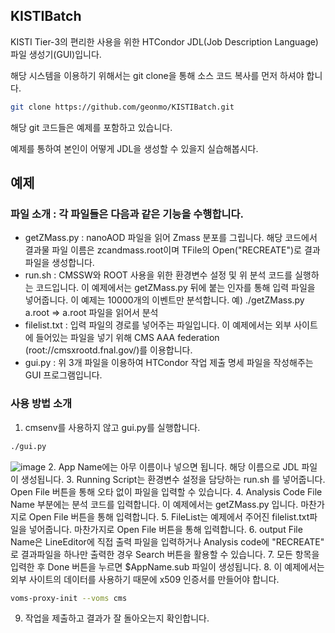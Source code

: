 ## KISTIBatch
KISTI Tier-3의 편리한 사용을 위한 HTCondor JDL(Job Description Language) 파일 생성기(GUI)입니다.

해당 시스템을 이용하기 위해서는 git clone을 통해 소스 코드 복사를 먼저 하셔야 합니다.

```bash
git clone https://github.com/geonmo/KISTIBatch.git
```

해당 git 코드들은 예제를 포함하고 있습니다.

예제를 통하여 본인이 어떻게 JDL을 생성할 수 있을지 실습해봅시다.

## 예제
### 파일 소개 : 각 파일들은 다음과 같은 기능을 수행합니다.
- getZMass.py : nanoAOD 파일을 읽어 Zmass 분포를 그립니다. 해당 코드에서 결과물 파일 이름은 zcandmass.root이며 TFile의 Open("RECREATE")로 결과파일을 생성합니다.
- run.sh : CMSSW와 ROOT 사용을 위한 환경변수 설정 및 위 분석 코드를 실행하는 코드입니다. 이 예제에서는 getZMass.py 뒤에 붙는 인자를 통해 입력 파일을 넣어줍니다. 이 예제는 10000개의 이벤트만 분석합니다. 예) ./getZMass.py a.root => a.root 파일을 읽어서 분석
- filelist.txt : 입력 파일의 경로를 넣어주는 파일입니다. 이 예제에서는 외부 사이트에 들어있는 파일을 넣기 위해 CMS AAA federation (root://cmsxrootd.fnal.gov/)를 이용합니다.
- gui.py : 위 3개 파일을 이용하여 HTCondor 작업 제출 명세 파일을 작성해주는 GUI 프로그램입니다.
### 사용 방법 소개
1. cmsenv를 사용하지 않고 gui.py를 실행합니다. 
```bash
./gui.py
```
![image](https://user-images.githubusercontent.com/4969463/53553725-a4032400-3b81-11e9-90d4-5e1943c29fce.png)
2. App Name에는 아무 이름이나 넣으면 됩니다. 해당 이름으로 JDL 파일이 생성됩니다.
3. Running Script는 환경변수 설정을 담당하는 run.sh 를 넣어줍니다. Open File 버튼을 통해 오타 없이 파일을 입력할 수 있습니다.
4. Analysis Code File Name 부분에는 분석 코드를 입력합니다. 이 예제에서는 getZMass.py 입니다. 마찬가지로 Open File 버튼을 통해 입력합니다.
5. FileList는 예제에서 주어진 filelist.txt파일을 넣어줍니다. 마찬가지로 Open File 버튼을 통해 입력합니다.
6. output File Name은 LineEditor에 직접 출력 파일을 입력하거나 Analysis code에 "RECREATE" 로 결과파일을 하나만 출력한 경우 Search 버튼을 활용할 수 있습니다.
7. 모든 항목을 입력한 후 Done 버튼을 누르면 $AppName.sub 파일이 생성됩니다.
8. 이 예제에서는 외부 사이트의 데이터를 사용하기 때문에 x509 인증서를 만들어야 합니다.
```bash
voms-proxy-init --voms cms
```
9. 작업을 제출하고 결과가 잘 돌아오는지 확인합니다.
